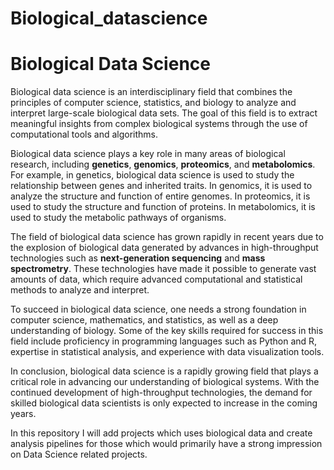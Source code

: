 # Biological_datascience
# Biological Data Science

Biological data science is an interdisciplinary field that combines the principles of computer science, statistics, and biology to analyze and interpret large-scale biological data sets. The goal of this field is to extract meaningful insights from complex biological systems through the use of computational tools and algorithms.

Biological data science plays a key role in many areas of biological research, including **genetics**, **genomics**, **proteomics**, and **metabolomics**. For example, in genetics, biological data science is used to study the relationship between genes and inherited traits. In genomics, it is used to analyze the structure and function of entire genomes. In proteomics, it is used to study the structure and function of proteins. In metabolomics, it is used to study the metabolic pathways of organisms.

The field of biological data science has grown rapidly in recent years due to the explosion of biological data generated by advances in high-throughput technologies such as **next-generation sequencing** and **mass spectrometry**. These technologies have made it possible to generate vast amounts of data, which require advanced computational and statistical methods to analyze and interpret.

To succeed in biological data science, one needs a strong foundation in computer science, mathematics, and statistics, as well as a deep understanding of biology. Some of the key skills required for success in this field include proficiency in programming languages such as Python and R, expertise in statistical analysis, and experience with data visualization tools.

In conclusion, biological data science is a rapidly growing field that plays a critical role in advancing our understanding of biological systems. With the continued development of high-throughput technologies, the demand for skilled biological data scientists is only expected to increase in the coming years.

In this repository I will add projects which uses biological data and create analysis pipelines for those which would primarily have a strong impression on Data Science related projects.
